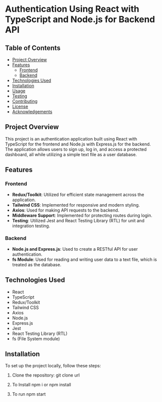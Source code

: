 # Authentication Using React with TypeScript and Node.js for Backend API

## Table of Contents
- [Project Overview](#project-overview)
- [Features](#features)
  - [Frontend](#frontend)
  - [Backend](#backend)
- [Technologies Used](#technologies-used)
- [Installation](#installation)
- [Usage](#usage)
- [Testing](#testing)
- [Contributing](#contributing)
- [License](#license)
- [Acknowledgements](#acknowledgements)

## Project Overview
This project is an authentication application built using React with TypeScript for the frontend and Node.js with Express.js for the backend. The application allows users to sign up, log in, and access a protected dashboard, all while utilizing a simple text file as a user database.

## Features

### Frontend
- **Redux/Toolkit**: Utilized for efficient state management across the application.
- **Tailwind CSS**: Implemented for responsive and modern styling.
- **Axios**: Used for making API requests to the backend.
- **Middleware Support**: Implemented for protecting routes during login.
- **Testing**: Utilized Jest and React Testing Library (RTL) for unit and integration testing.

### Backend
- **Node.js and Express.js**: Used to create a RESTful API for user authentication.
- **fs Module**: Used for reading and writing user data to a text file, which is treated as the database.

## Technologies Used
- React
- TypeScript
- Redux/Toolkit
- Tailwind CSS
- Axios
- Node.js
- Express.js
- Jest
- React Testing Library (RTL)
- fs (File System module)

## Installation

To set up the project locally, follow these steps:

1. Clone the repository:
   git clone url

2. To Install
   npm i or npm install

3. To run
   npm start